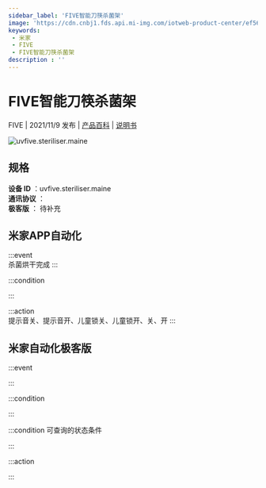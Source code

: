 ```yaml
---
sidebar_label: 'FIVE智能刀筷杀菌架'
image: 'https://cdn.cnbj1.fds.api.mi-img.com/iotweb-product-center/ef56121f623654bec427b75b0c8d5983_1632468063956.png?GalaxyAccessKeyId=AKVGLQWBOVIRQ3XLEW&Expires=9223372036854775807&Signature=fifmxfpzwWt8RDUafccnJmlMiDE='
keywords: 
 - 米家
 - FIVE
 - FIVE智能刀筷杀菌架
description : ''
---
```

# FIVE智能刀筷杀菌架

FIVE | 2021/11/9 发布 | [产品百科](https://home.mi.com/webapp/content/baike/product/index.html?model=uvfive.steriliser.maine/) | [说明书](https://home.mi.com/views/introduction.html?model=uvfive.steriliser.maine&region=cn)

![uvfive.steriliser.maine](https://cdn.cnbj1.fds.api.mi-img.com/iotweb-product-center/ef56121f623654bec427b75b0c8d5983_1632468063956.png?GalaxyAccessKeyId=AKVGLQWBOVIRQ3XLEW&Expires=9223372036854775807&Signature=fifmxfpzwWt8RDUafccnJmlMiDE=)

## 规格  
> 
**设备 ID** ：uvfive.steriliser.maine  
**通讯协议** ：  
**极客版**  ： 待补充 


## 米家APP自动化  

:::event  
杀菌烘干完成
:::

:::condition  

:::

:::action   
提示音关、提示音开、儿童锁关、儿童锁开、关、开
:::

## 米家自动化极客版  

:::event  

:::

:::condition  

:::

:::condition 可查询的状态条件  

:::

:::action  

:::

        
